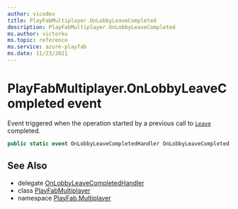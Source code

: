 ```yaml
---
author: vicodex
title: PlayFabMultiplayer.OnLobbyLeaveCompleted
description: PlayFabMultiplayer.OnLobbyLeaveCompleted
ms.author: victorku
ms.topic: reference
ms.service: azure-playfab
ms.date: 11/23/2021
---
```


# PlayFabMultiplayer.OnLobbyLeaveCompleted event

Event triggered when the operation started by a previous call to [`Leave`](../Lobby/Leave.md) completed.

```csharp
public static event OnLobbyLeaveCompletedHandler OnLobbyLeaveCompleted;
```

## See Also

* delegate [OnLobbyLeaveCompletedHandler](../PlayFabMultiplayer.OnLobbyLeaveCompletedHandler.md)
* class [PlayFabMultiplayer](../PlayFabMultiplayer.md)
* namespace [PlayFab.Multiplayer](../../PlayFabMultiplayerSDK.md)


